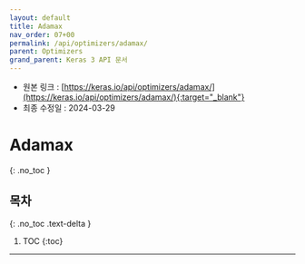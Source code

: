 ```yaml
---
layout: default
title: Adamax
nav_order: 07+00
permalink: /api/optimizers/adamax/
parent: Optimizers
grand_parent: Keras 3 API 문서
---
```


* 원본 링크 : [https://keras.io/api/optimizers/adamax/](https://keras.io/api/optimizers/adamax/){:target="_blank"}
* 최종 수정일 : 2024-03-29

# Adamax
{: .no_toc }

## 목차
{: .no_toc .text-delta }

1. TOC
{:toc}

---
